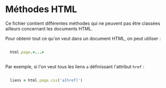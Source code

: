 # Méthodes HTML

Ce fichier contient différentes méthodes qui ne peuvent pas être classées ailleurs concernant les documents HTML.

Pour obtenir tout ce qu'on veut dans un document HTML, on peut utiliser&nbsp;:

~~~ruby

  html.page.<...>
  
~~~

Par exemple, si l'on veut tous les liens `a` définissant l'attribut `href`&nbsp;:

~~~ruby

  liens = html.page.css('a[href]')